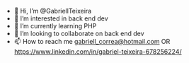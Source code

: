 - 👋 Hi, I’m @GabriellTeixeira
- 👀 I’m interested in back end dev
- 🌱 I’m currently learning PHP
- 💞️ I’m looking to collaborate on back end dev
- 📫 How to reach me gabriell_correa@hotmail.com OR https://www.linkedin.com/in/gabriel-teixeira-678256224/ 

<!---
GabriellTeixeira/GabriellTeixeira is a ✨ special ✨ repository because its `README.md` (this file) appears on your GitHub profile.
You can click the Preview link to take a look at your changes.
--->
